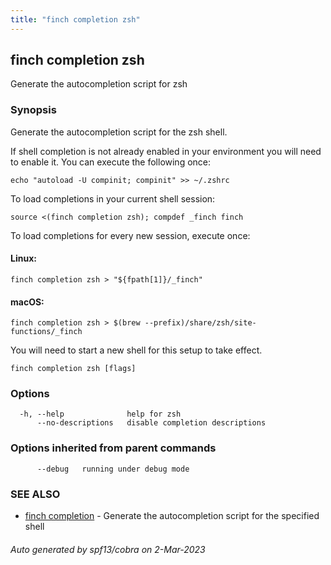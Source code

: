 ```yaml
---
title: "finch completion zsh"
---
```

## finch completion zsh

Generate the autocompletion script for zsh

### Synopsis

Generate the autocompletion script for the zsh shell.

If shell completion is not already enabled in your environment you will need
to enable it.  You can execute the following once:

	echo "autoload -U compinit; compinit" >> ~/.zshrc

To load completions in your current shell session:

	source <(finch completion zsh); compdef _finch finch

To load completions for every new session, execute once:

#### Linux:

	finch completion zsh > "${fpath[1]}/_finch"

#### macOS:

	finch completion zsh > $(brew --prefix)/share/zsh/site-functions/_finch

You will need to start a new shell for this setup to take effect.


```
finch completion zsh [flags]
```

### Options

```
  -h, --help              help for zsh
      --no-descriptions   disable completion descriptions
```

### Options inherited from parent commands

```
      --debug   running under debug mode
```

### SEE ALSO

* [finch completion](../finch_completion/)	 - Generate the autocompletion script for the specified shell

###### Auto generated by spf13/cobra on 2-Mar-2023
